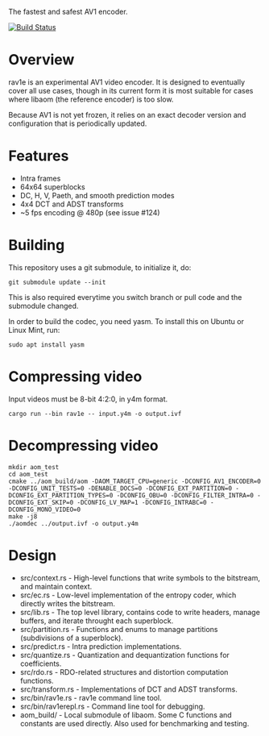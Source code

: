 The fastest and safest AV1 encoder.

[![Build Status](https://travis-ci.org/xiph/rav1e.svg?branch=master)](https://travis-ci.org/xiph/rav1e)

# Overview

rav1e is an experimental AV1 video encoder. It is designed to eventually cover all use cases, though in its current form it is most suitable for cases where libaom (the reference encoder) is too slow.

Because AV1 is not yet frozen, it relies on an exact decoder version and configuration that is periodically updated.

# Features

* Intra frames
* 64x64 superblocks
* DC, H, V, Paeth, and smooth prediction modes
* 4x4 DCT and ADST transforms
* ~5 fps encoding @ 480p (see issue #124)

# Building

This repository uses a git submodule, to initialize it, do:

```
git submodule update --init
```

This is also required everytime you switch branch or pull code and the submodule changed.

In order to build the codec, you need yasm. To install this on Ubuntu or Linux Mint, run:

```
sudo apt install yasm
```

# Compressing video

Input videos must be 8-bit 4:2:0, in y4m format.

```
cargo run --bin rav1e -- input.y4m -o output.ivf
```
# Decompressing video

```
mkdir aom_test
cd aom_test
cmake ../aom_build/aom -DAOM_TARGET_CPU=generic -DCONFIG_AV1_ENCODER=0 -DCONFIG_UNIT_TESTS=0 -DENABLE_DOCS=0 -DCONFIG_EXT_PARTITION=0 -DCONFIG_EXT_PARTITION_TYPES=0 -DCONFIG_OBU=0 -DCONFIG_FILTER_INTRA=0 -DCONFIG_EXT_SKIP=0 -DCONFIG_LV_MAP=1 -DCONFIG_INTRABC=0 -DCONFIG_MONO_VIDEO=0
make -j8
./aomdec ../output.ivf -o output.y4m
```

# Design

* src/context.rs - High-level functions that write symbols to the bitstream, and maintain context.
* src/ec.rs - Low-level implementation of the entropy coder, which directly writes the bitstream.
* src/lib.rs - The top level library, contains code to write headers, manage buffers, and iterate throught each superblock.
* src/partition.rs - Functions and enums to manage partitions (subdivisions of a superblock).
* src/predict.rs - Intra prediction implementations.
* src/quantize.rs - Quantization and dequantization functions for coefficients.
* src/rdo.rs - RDO-related structures and distortion computation functions.
* src/transform.rs - Implementations of DCT and ADST transforms.
* src/bin/rav1e.rs - rav1e command line tool.
* src/bin/rav1erepl.rs - Command line tool for debugging.
* aom_build/ - Local submodule of libaom. Some C functions and constants are used directly. Also used for benchmarking and testing.
